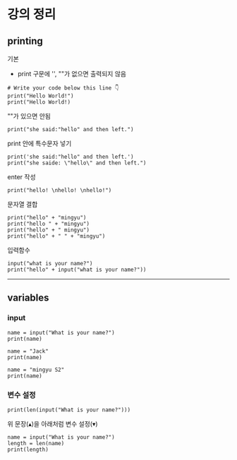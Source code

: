 # 강의 정리

## printing
기본
- print 구문에 '', ""가 없으면 출력되지 않음
```
# Write your code below this line 👇
print("Hello World!")
print("Hello World!)
```

""가 있으면 안됨
```
print("she said:"hello" and then left.")
```

print 안에 특수문자 넣기
```
print('she said:"hello" and then left.')
print("she saide: \"hello\" and then left.")
```

enter 작성
```
print("hello! \nhello! \nhello!")
```

문자열 결합
```
print("hello" + "mingyu")
print("hello " + "mingyu")
print("hello" + " mingyu")
print("hello" + " " + "mingyu")
```

입력함수
```
input("what is your name?")
print("hello" + input("what is your name?"))
```

---
## variables
### input
```
name = input("What is your name?")
print(name)

name = "Jack"
print(name)

name = "mingyu S2"
print(name)
```

### 변수 설정

```
print(len(input("What is your name?")))
```
위 문장(▴)을 아래처럼 변수 설정(▾)
```
name = input("What is your name?")
length = len(name)
print(length)
```